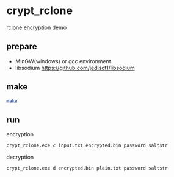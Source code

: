 # crypt_rclone
rclone encryption demo

## prepare
* MinGW(windows) or gcc environment
* libsodium https://github.com/jedisct1/libsodium

## make
``` bash
make
```

## run
encryption
``` bash
crypt_rclone.exe c input.txt encrypted.bin password saltstr
```
decryption
``` bash
crypt_rclone.exe d encrypted.bin plain.txt password saltstr
```
